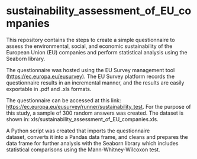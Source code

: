 # sustainability_assessment_of_EU_companies
This repository contains the steps to create a simple questionnaire to assess the environmental, social, and economic sustainability of the European Union (EU) companies and perform statistical analysis using the Seaborn library.

The questionnaire was hosted using the EU Survey management tool (https://ec.europa.eu/eusurvey). The EU Survey platform records the questionnaire results in an incremental manner, and the results are easily exportable in .pdf and .xls formats.

The questionnaire can be accessed at this link: https://ec.europa.eu/eusurvey/runner/sustainability_test. For the purpose of this study, a sample of 300 random answers was created. The dataset is shown in: xls/sustainability_assessment_of_EU_companies.xls.

A Python script was created that imports the questionnaire dataset, converts it into a Pandas data frame, and cleans and prepares the data frame for further analysis with the Seaborn library which includes statistical comparisons using the Mann-Whitney-Wilcoxon test. 

